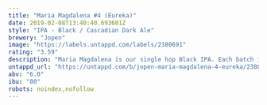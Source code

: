 ```yaml
---
title: "Maria Magdalena #4 (Eureka)"
date: 2019-02-08T13:40:40.693601Z
style: "IPA - Black / Cascadian Dark Ale"
brewery: "Jopen"
image: "https://labels.untappd.com/labels/2380691"
rating: "3.59"
description: "Maria Magdalena is our single hop Black IPA. Each batch is brewed as a single hop IPA. This 4th batch is brewed with Eureka hop. Eureka gives her some peach fruityness, but also a herbal and earthy touch, with some pine in the end of the taste."
untappd_url: "https://untappd.com/b/jopen-maria-magdalena-4-eureka/2380691"
abv: "6.0"
ibu: "80"
robots: noindex,nofollow
---
```


